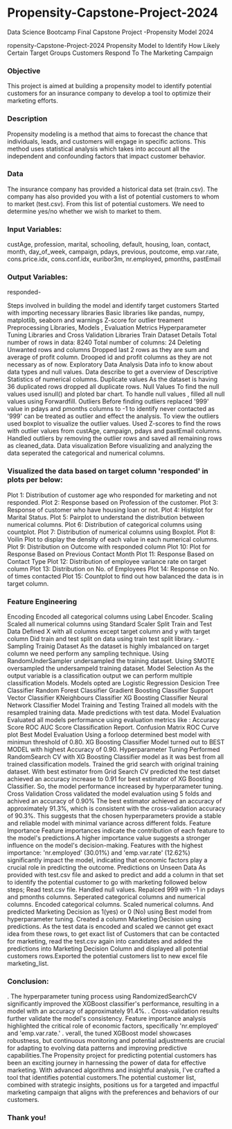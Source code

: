 # Propensity-Capstone-Project-2024
Data Science Bootcamp Final Capstone Project -Propensity Model 2024

ropensity-Capstone-Project-2024
Propensity Model to Identify How Likely Certain Target Groups Customers Respond To The Marketing Campaign

### Objective
This project is aimed at building a propensity model to identify potential customers for an insurance company to develop a tool to optimize their marketing efforts.


### Description
Propensity modeling is a method that aims to forecast the chance that individuals, leads, and customers will engage in specific actions. 
This method uses statistical analysis which takes into account all the independent and confounding factors that impact customer behavior.


### Data
The insurance company has provided a historical data set (train.csv). 
The company has also provided you with a list of potential customers to whom to market (test.csv). From this list of potential customers.
We need to determine yes/no whether we wish to market to them.


### Input Variables:

custAge, profession, marital, schooling, default, housing, loan, contact, month, day_of_week, campaign, pdays, previous, poutcome, emp.var.rate, cons.price.idx, cons.conf.idx, euribor3m, nr.employed, pmonths, pastEmail


### Output Variables:
responded-

Steps involved in building the model and identify target customers
Started with importing necessary libraries
Basic libraries like pandas, numpy, matplotlib, seaborn and warnings
Z-score for outlier treament
Preprocessing Libraries, Models , Evaluation Metrics
Hyperparameter Tuning Libraries and Cross Validation Libraries
Train Dataset Details
Total number of rows in data: 8240
Total number of columns: 24
Deleting Unwanted rows and columns
Dropped last 2 rows as they are sum and average of profit column.
Drooped id and profit columns as they are not necessary as of now.
Exploratory Data Analysis
Data info to know about data types and null values.
Data describe to get a overview of Descriptive Statistics of numerical columns.
Duplicate values
As the dataset is having 36 duplicated rows dropped all duplicate rows.
Null Values
To find the null values used isnull() and ploted bar chart.
To handle null values , filled all null values using Forwardfill.
Outliers
Before finding outliers replaced '999' value in pdays and pmonths columns to -1 to identify never contacted as '999' can be treated as outlier and effect the analysis.
To view the outliers used boxplot to visualize the outlier values.
Used Z-scores to find the rows with outlier values from custAge, campaign, pdays and pastEmail columns.
Handled outliers by removing the outlier rows and saved all remaining rows as cleaned_data.
Data visualization
Before visualizing and analyzing the data seperated the categorical and numerical columns.


### Visualized the data based on target column 'responded' in plots per below:

Plot 1: Distribution of customer age who responded for marketing and not responded.
Plot 2: Response based on Profession of the customer.
Plot 3: Response of customer who have housing loan or not.
Plot 4: Histplot for Marital Status.
Plot 5: Pairplot to understand the distribution between numerical columns.
Plot 6: Distribution of categorical columns using countplot.
Plot 7: Distribution of numerical columns using Boxplot.
Plot 8: Voilin Plot to display the density of each value in each numerical columns.
Plot 9: Distribution on Outcome with responded column
Plot 10: Plot for Response Based on Previous Contact Month
Plot 11: Response Based on Contact Type
Plot 12: Distribution of employee variance rate on target column
Plot 13: Distribution on No. of Employees
Plot 14: Response on No. of times contacted
Plot 15: Countplot to find out how balanced the data is in target column.

### Feature Engineering

Encoding
Encoded all categorical columns using Label Encoder.
Scaling
Scaled all numerical columns using Standard Scaler
Split Train and Test Data
Defined X with all columns except target column and y with target column
Did train and test split on data using train test split library. -
Sampling Trainig Dataset
As the dataset is highly imbalanced on target column we need perform any sampling technique.
Using RandomUnderSampler undersampled the training dataset.
Using SMOTE oversampled the undersampeld training dataset.
Model Selection
As the output variable is a classification output we can perform multiple classification Models.
Models opted are
Logistic Regression
Desicion Tree Classifier
Random Forest Classifier
Gradient Boosting Classifier
Support Vector Classifier
KNeighbours Classifier
XG Boosting Classifier
Neural Network Classifier
Model Training and Testing
Trained all models with the resampled training data.
Made predictions with test data.
Model Evaluation
Evaluated all models performance using evaluation metrics like :
Accuracy Score
ROC AUC Score
Classification Report.
Confusion Matrix
ROC Curve plot
Best Model Evaluation
Using a forloop determined best model with minimun threshold of 0.80.
XG Boosting Classifier Model turned out to BEST MODEL with highest Accuracy of 0.90.
Hyperparameter Tuning
Performed RandomSearch CV with XG Boosting Classifier model as it was best from all trained classification models.
Trained the grid search with original training dataset.
With best estimator from Grid Search CV predicted the test datset achieved an accuracy increase to 0.91 for best estimator of XG Boosting Classifier.
So, the model performance increased by hyperparameter tuning.
Cross Validation
Cross validated the model evaluation using 5 folds and achived an accuracy of 0.90%
The best estimator achieved an accuracy of approximately 91.3%, which is consistent with the cross-validation accuracy of 90.3%. This suggests that the chosen hyperparameters provide a stable and reliable model with minimal variance across different folds.
Feature Importance
Feature importances indicate the contribution of each feature to the model's predictions.A higher importance value suggests a stronger influence on the model's decision-making.
Features with the highest importance:
'nr.employed' (30.01%) and 'emp.var.rate' (12.62%) significantly impact the model, indicating that economic factors play a crucial role in predicting the outcome.
Predictions on Unseen Data
As provided with test.csv file and asked to predict and add a column in that set to identify the potential customer to go with marketing followed below steps;
Read test.csv file.
Handled null values.
Repalced 999 with -1 in pdays and pmonths columns.
Seperated categorical columns and numerical columns.
Encoded categorical columns.
Scaled numerical columns.
And predicted Marketing Decision as 1(yes) or 0 (No) using Best model from hyperparameter tuning.
Created a column Marketing Decision using predictions.
As the test data is encoded and scaled we cannot get exact idea from these rows, to get exact list of Customers that can be contacted for marketing, read the test.csv again into candidates and added the predictions into Marketing Decision Column and displayed all potential customers rows.Exported the potential customers list to new excel file marketing_list.


### Conclusion:

. The hyperparameter tuning process using RandomizedSearchCV significantly improved the XGBoost classifier's performance, resulting in a model with an accuracy of approximately 91.4%.
. Cross-validation results further validate the model's consistency.
Feature importance analysis highlighted the critical role of economic factors, specifically 'nr.employed' and 'emp.var.rate.'
. verall, the tuned XGBoost model showcases robustness, but continuous monitoring and potential adjustments are crucial for adapting to evolving data patterns and improving predictive capabilities.The Propensity project for predicting potential customers has been an exciting journey in harnessing the power of data for effective marketing. With advanced algorithms and insightful analysis, I've crafted a tool that identifies potential customers.The potential customer list, combined with strategic insights, positions us for a targeted and impactful marketing campaign that aligns with the preferences and behaviors of our customers.

### Thank you!
